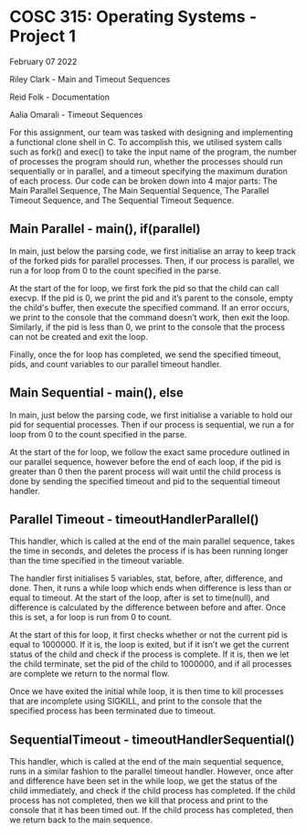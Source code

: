# COSC 315: Operating Systems - Project 1

February 07 2022

Riley Clark - Main and Timeout Sequences

Reid Folk - Documentation

Aalia Omarali - Timeout Sequences

For this assignment, our team was tasked with designing and implementing a
functional clone shell in C. To accomplish this, we utilised system calls such as fork()
and exec() to take the input name of the program, the number of processes the
program should run, whether the processes should run sequentially or in parallel,
and a timeout specifying the maximum duration of each process. Our code can be
broken down into 4 major parts: The Main Parallel Sequence, The Main Sequential
Sequence, The Parallel Timeout Sequence, and The Sequential Timeout Sequence.

## Main Parallel - main(), if(parallel)

In main, just below the parsing code, we first initialise an array to keep track of the
forked pids for parallel processes. Then, if our process is parallel, we run a for loop
from 0 to the count specified in the parse.

At the start of the for loop, we first fork the pid so that the child can call execvp. If the
pid is 0, we print the pid and it’s parent to the console, empty the child's buffer, then
execute the specified command. If an error occurs, we print to the console that the
command doesn’t work, then exit the loop. Similarly, if the pid is less than 0, we print
to the console that the process can not be created and exit the loop.

Finally, once the for loop has completed, we send the specified timeout, pids, and
count variables to our parallel timeout handler.

## Main Sequential - main(), else

In main, just below the parsing code, we first initialise a variable to hold our pid for
sequential processes. Then if our process is sequential, we run a for loop from 0 to
the count specified in the parse.

At the start of the for loop, we follow the exact same procedure outlined in our
parallel sequence, however before the end of each loop, if the pid is greater than 0
then the parent process will wait until the child process is done by sending the
specified timeout and pid to the sequential timeout handler.

## Parallel Timeout - timeoutHandlerParallel()


This handler, which is called at the end of the main parallel sequence, takes the time
in seconds, and deletes the process if is has been running longer than the time
specified in the timeout variable.

The handler first initialises 5 variables, stat, before, after, difference, and done. Then,
it runs a while loop which ends when difference is less than or equal to timeout. At
the start of the loop, after is set to time(null), and difference is calculated by the
difference between before and after. Once this is set, a for loop is run from 0 to
count.

At the start of this for loop, it first checks whether or not the current pid is equal to
1000000. If it is, the loop is exited, but if it isn’t we get the current status of the child
and check if the process is complete. If it is, then we let the child terminate, set the
pid of the child to 1000000, and if all processes are complete we return to the normal
flow.

Once we have exited the initial while loop, it is then time to kill processes that are
incomplete using SIGKILL, and print to the console that the specified process has
been terminated due to timeout.

## SequentialTimeout - timeoutHandlerSequential()

This handler, which is called at the end of the main sequential sequence, runs in a
similar fashion to the parallel timeout handler. However, once after and difference
have been set in the while loop, we get the status of the child immediately, and
check if the child process has completed. If the child process has not completed,
then we kill that process and print to the console that it has been timed out. If the
child process has completed, then we return back to the main sequence.



